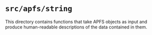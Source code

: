 # `src/apfs/string`

This directory contains functions that take APFS objects as input and produce
human-readable descriptions of the data contained in them.
